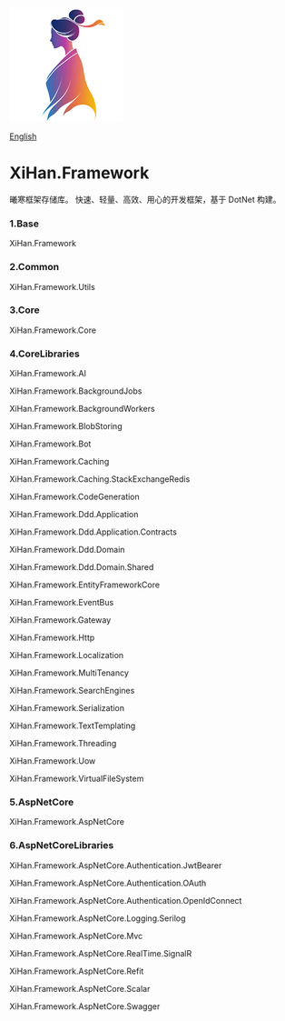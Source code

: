 ![LOGO](./assets/LOGO.png)

[English](README.md)

# XiHan.Framework

曦寒框架存储库。 快速、轻量、高效、用心的开发框架，基于 DotNet 构建。

### 1.Base

XiHan.Framework

### 2.Common

XiHan.Framework.Utils

### 3.Core

XiHan.Framework.Core

### 4.CoreLibraries

XiHan.Framework.AI

XiHan.Framework.BackgroundJobs

XiHan.Framework.BackgroundWorkers

XiHan.Framework.BlobStoring

XiHan.Framework.Bot

XiHan.Framework.Caching

XiHan.Framework.Caching.StackExchangeRedis

XiHan.Framework.CodeGeneration

XiHan.Framework.Ddd.Application

XiHan.Framework.Ddd.Application.Contracts

XiHan.Framework.Ddd.Domain

XiHan.Framework.Ddd.Domain.Shared

XiHan.Framework.EntityFrameworkCore

XiHan.Framework.EventBus

XiHan.Framework.Gateway

XiHan.Framework.Http

XiHan.Framework.Localization

XiHan.Framework.MultiTenancy

XiHan.Framework.SearchEngines

XiHan.Framework.Serialization

XiHan.Framework.TextTemplating

XiHan.Framework.Threading

XiHan.Framework.Uow

XiHan.Framework.VirtualFileSystem

### 5.AspNetCore

XiHan.Framework.AspNetCore

### 6.AspNetCoreLibraries

XiHan.Framework.AspNetCore.Authentication.JwtBearer

XiHan.Framework.AspNetCore.Authentication.OAuth

XiHan.Framework.AspNetCore.Authentication.OpenIdConnect

XiHan.Framework.AspNetCore.Logging.Serilog

XiHan.Framework.AspNetCore.Mvc

XiHan.Framework.AspNetCore.RealTime.SignalR

XiHan.Framework.AspNetCore.Refit

XiHan.Framework.AspNetCore.Scalar

XiHan.Framework.AspNetCore.Swagger
